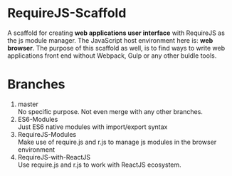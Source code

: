 # RequireJS-Scaffold
  A scaffold for creating **web applications user interface** with RequireJS as the js module manager.
  The JavaScript host environment here is: **web browser**. The purpose of this scaffold as well, is to find ways to write web applications front end without Webpack, Gulp or any other buldle tools.

# Branches
1. master <br/>No specific purpose. Not even merge with any other branches.
2. ES6-Modules<br/>Just ES6 native modules with import/export syntax
3. RequireJS-Modules<br>Make use of require.js and r.js to manage js modules in the browser environment
4. RequireJS-with-ReactJS<br>Use require.js and r.js to work with ReactJS ecosystem.
